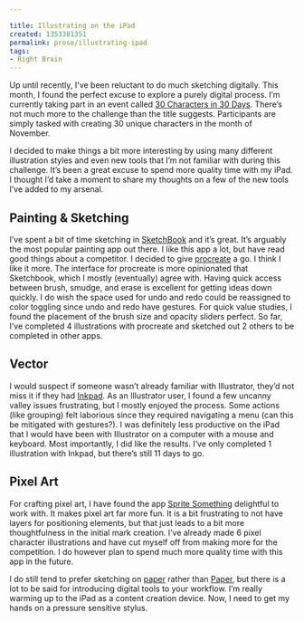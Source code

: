```yaml
---

title: Illustrating on the iPad
created: 1353381351
permalink: prose/illustrating-ipad
tags:
- Right Brain
---
```

Up until recently, I've been reluctant to do much sketching digitally. This month, I found the perfect excuse to explore a purely digital process. I’m currently taking part in an event called [30 Characters in 30 Days](http://www.30characters.com/author/ryanparsley/). There’s not much more to the challenge than the title suggests. Participants are simply tasked with creating 30 unique characters in the month of November. 

I decided to make things a bit more interesting by using many different illustration styles and even new tools that I’m not familiar with during this challenge. It’s been a great excuse to spend more quality time with my iPad. I thought I’d take a moment to share my thoughts on a few of the new tools I’ve added to my arsenal.

## Painting & Sketching
I’ve spent a bit of time sketching in [SketchBook](http://bit.ly/sketchbookApp) and it’s great. It’s arguably the most popular painting app out there. I like this app a lot, but have read good things about a competitor. I decided to give [procreate](http://bit.ly/procreateApp) a go. I think I like it more. The interface for procreate is more opinionated that Sketchbook, which I mostly (eventually) agree with. Having quick access between brush, smudge, and erase is excellent for getting ideas down quickly. I do wish the space used for undo and redo could be reassigned to color toggling since undo and redo have gestures. For quick value studies, I found the placement of the brush size and opacity sliders perfect. So far, I’ve completed 4 illustrations with procreate and sketched out 2 others to be completed in other apps.
## Vector
I would suspect if someone wasn’t already familiar with Illustrator, they’d not miss it if they had [Inkpad](http://bit.ly/inkpadApp). As an Illustrator user, I found a few uncanny valley issues frustrating, but I mostly enjoyed the process. Some actions (like grouping) felt laborious since they required navigating a menu (can this be mitigated with gestures?). I was definitely less productive on the iPad that I would have been with Illustrator on a computer with a mouse and keyboard. Most importantly, I did like the results. I’ve only completed 1 illustration with Inkpad, but there’s still 11 days to go.
## Pixel Art
For crafting pixel art, I have found the app [Sprite Something](http://bit.ly/spriteSomething) delightful to work with. It makes pixel art far more fun. It is a bit frustrating to not have layers for positioning elements, but that just leads to a bit more thoughtfulness in the initial mark creation. I’ve already made 6 pixel character illustrations and have cut myself off from making more for the competition. I do however plan to spend much more quality time with this app in the future.

I do still tend to prefer sketching on [paper](http://bit.ly/deadTree) rather than [Paper](http://bit.ly/paperApp), but there is a lot to be said for introducing digital tools to your workflow. I’m really warming up to the iPad as a content creation device. Now, I need to get my hands on a pressure sensitive stylus.

